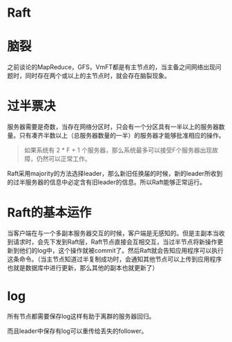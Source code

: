 # Raft
# 脑裂
之前谈论的MapReduce，GFS，VmFT都是有主节点的，当主备之间网络出现问题时，同时存在两个或以上的主节点时，就会存在脑裂现象。
# 过半票决
服务器需要是奇数，当存在网络分区时，只会有一个分区具有一半以上的服务器数量。只有凑齐半数以上（总服务器数量的一半）的服务器才能够批准相应的操作。

> 如果系统有 2 * F + 1 个服务器，那么系统最多可以接受F个服务器出现故障，仍然可以正常工作。

Raft采用majority的方法选择leader，那么新旧任换届的时候，新的leader所收到的过半服务器的信息中必定含有旧leader的信息。所以Raft能够正常运行。

# Raft的基本运作
当客户端在与一个多副本服务器交互的时候，客户端是无感知的。但是主副本当收到请求时，会先下发到Raft层，Raft节点直接会互相交互，当过半节点将新操作更新到他们的log中，这个操作就被commit了。然后Raft就会告知应用程序可以执行这条命令。（当主节点知道过半复制成功时，会通知其他节点可以上传到应用程序也就是数据库中进行更新，那么其他的副本也就更新了）

# log
所有节点都需要保存log这样有助于离群的服务器回归。

而且leader中保存有log可以重传给丢失的follower。
